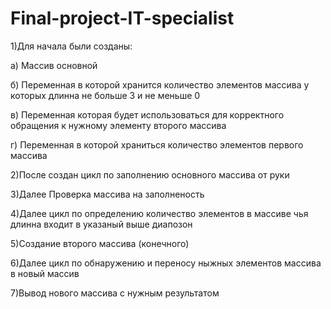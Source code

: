 # Final-project-IT-specialist
1)Для начала были созданы:

а) Массив основной

б) Переменная в которой хранится количество элементов массива у которых длинна не больше 3 и не меньше 0

в) Переменная которая будет использоваться для корректного обращения к нужному элементу второго массива

г) Переменная в которой храниться количество элементов первого массива

2)После создан цикл по заполнению основного массива от руки

3)Далее Проверка массива на заполненость

4)Далее цикл по определению количество элементов в массиве чья длинна входит в указаный выше диапозон

5)Создание второго массива (конечного)

6)Далее цикл по обнаружению и переносу ныжных элементов массива в новый массив

7)Вывод нового массива с нужным результатом
